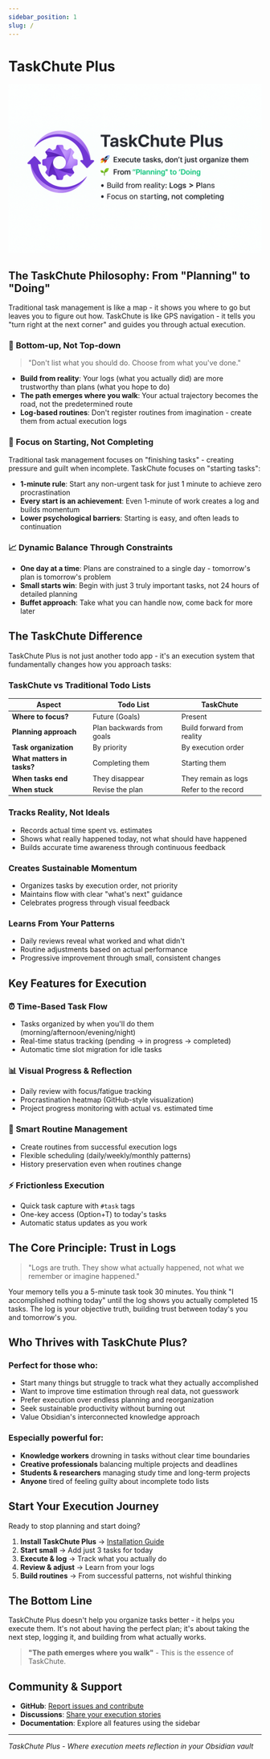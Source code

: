 ```yaml
---
sidebar_position: 1
slug: /
---
```


# TaskChute Plus

<div style={{textAlign: 'center'}}>
  <img src="/img/taskchute-social-card.png" alt="TaskChute Plus - Execute tasks, don't just organize them" style={{width: '80%', maxWidth: '800px'}} />
</div>

## The TaskChute Philosophy: From "Planning" to "Doing"

Traditional task management is like a map - it shows you where to go but leaves you to figure out how. TaskChute is like GPS navigation - it tells you "turn right at the next corner" and guides you through actual execution.

### 🌱 **Bottom-up, Not Top-down**
> "Don't list what you should do. Choose from what you've done."

- **Build from reality**: Your logs (what you actually did) are more trustworthy than plans (what you hope to do)
- **The path emerges where you walk**: Your actual trajectory becomes the road, not the predetermined route
- **Log-based routines**: Don't register routines from imagination - create them from actual execution logs

### 🎯 **Focus on Starting, Not Completing**
Traditional task management focuses on "finishing tasks" - creating pressure and guilt when incomplete. TaskChute focuses on "starting tasks":

- **1-minute rule**: Start any non-urgent task for just 1 minute to achieve zero procrastination
- **Every start is an achievement**: Even 1-minute of work creates a log and builds momentum
- **Lower psychological barriers**: Starting is easy, and often leads to continuation

### 📈 **Dynamic Balance Through Constraints**
- **One day at a time**: Plans are constrained to a single day - tomorrow's plan is tomorrow's problem
- **Small starts win**: Begin with just 3 truly important tasks, not 24 hours of detailed planning
- **Buffet approach**: Take what you can handle now, come back for more later

## The TaskChute Difference

TaskChute Plus is not just another todo app - it's an execution system that fundamentally changes how you approach tasks:

### **TaskChute vs Traditional Todo Lists**

| Aspect | Todo List | TaskChute |
|--------|-----------|-----------|
| **Where to focus?** | Future (Goals) | Present |
| **Planning approach** | Plan backwards from goals | Build forward from reality |
| **Task organization** | By priority | By execution order |
| **What matters in tasks?** | Completing them | Starting them |
| **When tasks end** | They disappear | They remain as logs |
| **When stuck** | Revise the plan | Refer to the record |

### **Tracks Reality, Not Ideals**
- Records actual time spent vs. estimates
- Shows what really happened today, not what should have happened
- Builds accurate time awareness through continuous feedback

### **Creates Sustainable Momentum**
- Organizes tasks by execution order, not priority
- Maintains flow with clear "what's next" guidance
- Celebrates progress through visual feedback

### **Learns From Your Patterns**
- Daily reviews reveal what worked and what didn't
- Routine adjustments based on actual performance
- Progressive improvement through small, consistent changes

## Key Features for Execution

### ⏰ **Time-Based Task Flow**
- Tasks organized by when you'll do them (morning/afternoon/evening/night)
- Real-time status tracking (pending → in progress → completed)
- Automatic time slot migration for idle tasks

### 📊 **Visual Progress & Reflection**
- Daily review with focus/fatigue tracking
- Procrastination heatmap (GitHub-style visualization)
- Project progress monitoring with actual vs. estimated time

### 🔄 **Smart Routine Management**
- Create routines from successful execution logs
- Flexible scheduling (daily/weekly/monthly patterns)
- History preservation even when routines change

### ⚡ **Frictionless Execution**
- Quick task capture with `#task` tags
- One-key access (Option+T) to today's tasks
- Automatic status updates as you work

## The Core Principle: Trust in Logs

> "Logs are truth. They show what actually happened, not what we remember or imagine happened."

Your memory tells you a 5-minute task took 30 minutes. You think "I accomplished nothing today" until the log shows you actually completed 15 tasks. The log is your objective truth, building trust between today's you and tomorrow's you.

## Who Thrives with TaskChute Plus?

### Perfect for those who:
- Start many things but struggle to track what they actually accomplished
- Want to improve time estimation through real data, not guesswork
- Prefer execution over endless planning and reorganization
- Seek sustainable productivity without burning out
- Value Obsidian's interconnected knowledge approach

### Especially powerful for:
- **Knowledge workers** drowning in tasks without clear time boundaries
- **Creative professionals** balancing multiple projects and deadlines
- **Students & researchers** managing study time and long-term projects
- **Anyone** tired of feeling guilty about incomplete todo lists

## Start Your Execution Journey

Ready to stop planning and start doing?

1. **Install TaskChute Plus** → [Installation Guide](./getting-started/installation.md)
2. **Start small** → Add just 3 tasks for today
3. **Execute & log** → Track what you actually do
4. **Review & adjust** → Learn from your logs
5. **Build routines** → From successful patterns, not wishful thinking

## The Bottom Line

TaskChute Plus doesn't help you organize tasks better - it helps you execute them. It's not about having the perfect plan; it's about taking the next step, logging it, and building from what actually works.

> **"The path emerges where you walk"** - This is the essence of TaskChute.

## Community & Support

- **GitHub**: [Report issues and contribute](https://github.com/taskchute-plus/taskchute-plus)
- **Discussions**: [Share your execution stories](https://github.com/taskchute-plus/taskchute-plus/discussions)
- **Documentation**: Explore all features using the sidebar

---

*TaskChute Plus - Where execution meets reflection in your Obsidian vault*